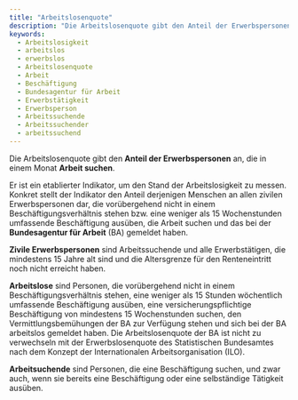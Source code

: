 ```yaml
---
title: "Arbeitslosenquote"
description: "Die Arbeitslosenquote gibt den Anteil der Erwerbspersonen an, die in einem Monat Arbeit suchen."
keywords:
  - Arbeitslosigkeit
  - arbeitslos
  - erwerbslos
  - Arbeitslosenquote
  - Arbeit
  - Beschäftigung
  - Bundesagentur für Arbeit
  - Erwerbstätigkeit
  - Erwerbsperson
  - Arbeitssuchende
  - Arbeitssuchender
  - arbeitssuchend
---
```

<!-- Prologue start -->

Die Arbeitslosenquote gibt den **Anteil der Erwerbspersonen** an, die in einem Monat **Arbeit suchen**. 

Er ist ein etablierter Indikator, um den Stand der Arbeitslosigkeit zu messen. Konkret stellt der Indikator den Anteil derjenigen Menschen an allen zivilen Erwerbspersonen dar, die vorübergehend nicht in einem Beschäftigungsverhältnis stehen bzw. eine weniger als 15 Wochenstunden umfassende Beschäftigung ausüben, die Arbeit suchen und das bei der **Bundesagentur für Arbeit** (BA) gemeldet haben.

**Zivile Erwerbspersonen** sind Arbeitssuchende und alle Erwerbstätigen, die mindestens 15 Jahre alt sind und die Altersgrenze für den Renteneintritt noch nicht erreicht haben. 

**Arbeitslose** sind Personen, die vorübergehend nicht in einem Beschäftigungsverhältnis stehen, eine weniger als 15 Stunden wöchentlich umfassende Beschäftigung ausüben, eine versicherungspflichtige Beschäftigung von mindestens 15 Wochenstunden suchen, den Vermittlungsbemühungen der BA zur Verfügung stehen und sich bei der BA arbeitslos gemeldet haben. Die Arbeitslosenquote der BA ist nicht zu verwechseln mit der Erwerbslosenquote des Statistischen Bundesamtes nach dem Konzept der Internationalen Arbeitsorganisation (ILO).


**Arbeitsuchende** sind Personen, die eine Beschäftigung suchen, und zwar auch, wenn sie bereits eine Beschäftigung oder eine selbständige Tätigkeit ausüben. 


<!-- Prologue end -->

<!--ChartList-->


